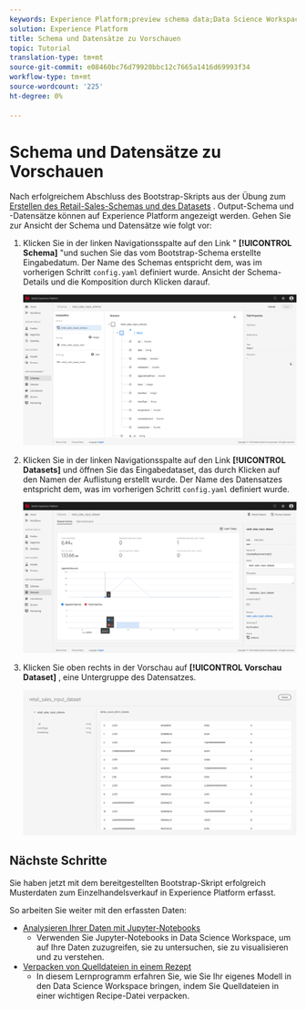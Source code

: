 ```yaml
---
keywords: Experience Platform;preview schema data;Data Science Workspace;popular topics
solution: Experience Platform
title: Schema und Datensätze zu Vorschauen
topic: Tutorial
translation-type: tm+mt
source-git-commit: e08460bc76d79920bbc12c7665a1416d69993f34
workflow-type: tm+mt
source-wordcount: '225'
ht-degree: 0%

---
```



# Schema und Datensätze zu Vorschauen

Nach erfolgreichem Abschluss des Bootstrap-Skripts aus der Übung zum [Erstellen des Retail-Sales-Schemas und des Datasets](./create-retails-sales-dataset.md) . Output-Schema und -Datensätze können auf Experience Platform angezeigt werden. Gehen Sie zur Ansicht der Schema und Datensätze wie folgt vor:

1. Klicken Sie in der linken Navigationsspalte auf den Link &quot; **[!UICONTROL Schema]** &quot;und suchen Sie das vom Bootstrap-Schema erstellte Eingabedatum. Der Name des Schemas entspricht dem, was im vorherigen Schritt `config.yaml` definiert wurde. Ansicht der Schema-Details und die Komposition durch Klicken darauf.

   ![](../images/models-recipes/access-data/schema_overview.png)

2. Klicken Sie in der linken Navigationsspalte auf den Link **[!UICONTROL Datasets]** und öffnen Sie das Eingabedataset, das durch Klicken auf den Namen der Auflistung erstellt wurde. Der Name des Datensatzes entspricht dem, was im vorherigen Schritt `config.yaml` definiert wurde.

   ![](../images/models-recipes/access-data/dataset_overview.png)

3. Klicken Sie oben rechts in der Vorschau auf **[!UICONTROL Vorschau Dataset]** , eine Untergruppe des Datensatzes.

   ![](../images/models-recipes/access-data/preview_dataset.png)

## Nächste Schritte

Sie haben jetzt mit dem bereitgestellten Bootstrap-Skript erfolgreich Musterdaten zum Einzelhandelsverkauf in Experience Platform erfasst.

So arbeiten Sie weiter mit den erfassten Daten:
- [Analysieren Ihrer Daten mit Jupyter-Notebooks](../jupyterlab/analyze-your-data.md)
   - Verwenden Sie Jupyter-Notebooks in Data Science Workspace, um auf Ihre Daten zuzugreifen, sie zu untersuchen, sie zu visualisieren und zu verstehen.
- [Verpacken von Quelldateien in einem Rezept](./package-source-files-recipe.md)
   - In diesem Lernprogramm erfahren Sie, wie Sie Ihr eigenes Modell in den Data Science Workspace bringen, indem Sie Quelldateien in einer wichtigen Recipe-Datei verpacken.